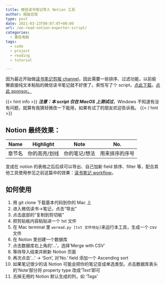 ```yaml
---
title: 微信读书笔记导入 Notion 工具
author: 椒盐豆豉
type: post
date: 2021-03-23T00:07:07+00:00
url: /we-read-notion-exporter-script/
categories:
  - 重启电脑
tags:
  - code
  - project
  - reading
  - tutorial

---
```

因为最近开始做[读书笔记剪报 channel](https://t.me/mtfront)，因此需要一些排序、过滤功能，以前偷懒直接纯文本粘贴的微信读书笔记就不好使了。索性写了个 script，[点此下载](https://github.com/mfcndw/weread-notion)。[点此 sponsor。](https://github.com/sponsors/mfcndw)

{{< hint info >}}
***注意：本 script 仅在 MacOS 上测试过***，Windows 不知道有没有问题，就算有我猜轻微改一下能用，如果有试了的朋友欢迎告诉我。
{{< / hint >}}

## **Notion 最终效果：**

| Name | Highlight | Note | No. |
| --- | --- | --- | --- |
| 章节名 | 你的高亮/划线 | 你的笔记/想法 | 用来排序的序号 |

变成在 notion 的表格之后后续可以导出、自己加新 field 排序、filter 等，配合其他工具使用参见之前这篇中的效果：[读书笔记 workflow](../information-consumption-reading-tracking-workflow/)。

## **如何使用**

1. 用 git clone 下载基本代码到你的 Mac 上
2. 进入微信读书->笔记，点击“导出”
3. 点击底部的“复制到剪切板”
4. 把剪贴板内容粘贴进一个 txt 文件
5. 在 Mac terminal 里 `weread.py [txt 文件地址]`来运行本工具，生成一个 csv 文件
6. 在 Notion 里创建一个数据库
7. 点击数据库右上角的’…’，选择’Merge with CSV’
8. 等待导入结束并刷新 Notion 页面
9. 再次点击’…’ -> ‘Sort’, 对’No.’ field 添加一个 Ascending sort
10. 如果笔记很少的话 Notion 可能会把你的笔记变成单选类型。点击数据库表头的’Note’部分将 property type 改成’Text’即可
11. 去掉无用的 Notion 默认生成的列，如 ‘Tags’

